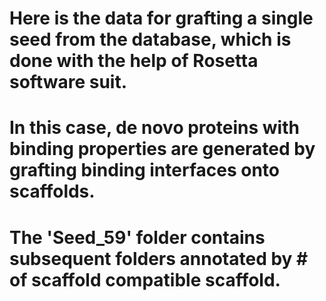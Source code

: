 # Here is the data for grafting a single seed from the database, which is done with the help of Rosetta software suit.
# In this case, de novo proteins with binding properties are generated by grafting binding interfaces onto scaffolds.
# The 'Seed_59' folder contains subsequent folders annotated by # of scaffold compatible scaffold.
